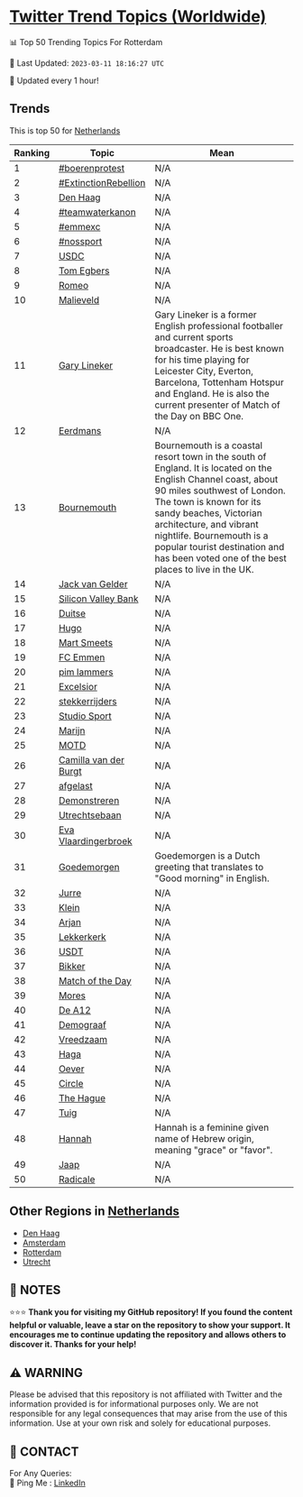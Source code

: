 [Twitter Trend Topics (Worldwide)](https://github.com/ErcinDedeoglu/Twitter-Trend-Topics)
==========


📊 Top 50 Trending Topics For Rotterdam

📆 Last Updated: `2023-03-11 18:16:27 UTC`

🔧 Updated every 1 hour!


## Trends

This is top 50 for [Netherlands](</Netherlands>)

| Ranking | Topic | Mean |
| ------- | ------------ | ------------ |
| 1 | [#boerenprotest](http://twitter.com/search?q=%23boerenprotest) | N/A |
| 2 | [#ExtinctionRebellion](http://twitter.com/search?q=%23ExtinctionRebellion) | N/A |
| 3 | [Den Haag](http://twitter.com/search?q=Den+Haag) | N/A |
| 4 | [#teamwaterkanon](http://twitter.com/search?q=%23teamwaterkanon) | N/A |
| 5 | [#emmexc](http://twitter.com/search?q=%23emmexc) | N/A |
| 6 | [#nossport](http://twitter.com/search?q=%23nossport) | N/A |
| 7 | [USDC](http://twitter.com/search?q=USDC) | N/A |
| 8 | [Tom Egbers](http://twitter.com/search?q=Tom+Egbers) | N/A |
| 9 | [Romeo](http://twitter.com/search?q=Romeo) | N/A |
| 10 | [Malieveld](http://twitter.com/search?q=Malieveld) | N/A |
| 11 | [Gary Lineker](http://twitter.com/search?q=Gary+Lineker) | Gary Lineker is a former English professional footballer and current sports broadcaster. He is best known for his time playing for Leicester City, Everton, Barcelona, Tottenham Hotspur and England. He is also the current presenter of Match of the Day on BBC One. |
| 12 | [Eerdmans](http://twitter.com/search?q=Eerdmans) | N/A |
| 13 | [Bournemouth](http://twitter.com/search?q=Bournemouth) | Bournemouth is a coastal resort town in the south of England. It is located on the English Channel coast, about 90 miles southwest of London. The town is known for its sandy beaches, Victorian architecture, and vibrant nightlife. Bournemouth is a popular tourist destination and has been voted one of the best places to live in the UK. |
| 14 | [Jack van Gelder](http://twitter.com/search?q=Jack+van+Gelder) | N/A |
| 15 | [Silicon Valley Bank](http://twitter.com/search?q=Silicon+Valley+Bank) | N/A |
| 16 | [Duitse](http://twitter.com/search?q=Duitse) | N/A |
| 17 | [Hugo](http://twitter.com/search?q=Hugo) | N/A |
| 18 | [Mart Smeets](http://twitter.com/search?q=Mart+Smeets) | N/A |
| 19 | [FC Emmen](http://twitter.com/search?q=FC+Emmen) | N/A |
| 20 | [pim lammers](http://twitter.com/search?q=pim+lammers) | N/A |
| 21 | [Excelsior](http://twitter.com/search?q=Excelsior) | N/A |
| 22 | [stekkerrijders](http://twitter.com/search?q=stekkerrijders) | N/A |
| 23 | [Studio Sport](http://twitter.com/search?q=Studio+Sport) | N/A |
| 24 | [Marijn](http://twitter.com/search?q=Marijn) | N/A |
| 25 | [MOTD](http://twitter.com/search?q=MOTD) | N/A |
| 26 | [Camilla van der Burgt](http://twitter.com/search?q=Camilla+van+der+Burgt) | N/A |
| 27 | [afgelast](http://twitter.com/search?q=afgelast) | N/A |
| 28 | [Demonstreren](http://twitter.com/search?q=Demonstreren) | N/A |
| 29 | [Utrechtsebaan](http://twitter.com/search?q=Utrechtsebaan) | N/A |
| 30 | [Eva Vlaardingerbroek](http://twitter.com/search?q=Eva+Vlaardingerbroek) | N/A |
| 31 | [Goedemorgen](http://twitter.com/search?q=Goedemorgen) | Goedemorgen is a Dutch greeting that translates to "Good morning" in English. |
| 32 | [Jurre](http://twitter.com/search?q=Jurre) | N/A |
| 33 | [Klein](http://twitter.com/search?q=Klein) | N/A |
| 34 | [Arjan](http://twitter.com/search?q=Arjan) | N/A |
| 35 | [Lekkerkerk](http://twitter.com/search?q=Lekkerkerk) | N/A |
| 36 | [USDT](http://twitter.com/search?q=USDT) | N/A |
| 37 | [Bikker](http://twitter.com/search?q=Bikker) | N/A |
| 38 | [Match of the Day](http://twitter.com/search?q=Match+of+the+Day) | N/A |
| 39 | [Mores](http://twitter.com/search?q=Mores) | N/A |
| 40 | [De A12](http://twitter.com/search?q=De+A12) | N/A |
| 41 | [Demograaf](http://twitter.com/search?q=Demograaf) | N/A |
| 42 | [Vreedzaam](http://twitter.com/search?q=Vreedzaam) | N/A |
| 43 | [Haga](http://twitter.com/search?q=Haga) | N/A |
| 44 | [Oever](http://twitter.com/search?q=Oever) | N/A |
| 45 | [Circle](http://twitter.com/search?q=Circle) | N/A |
| 46 | [The Hague](http://twitter.com/search?q=The+Hague) | N/A |
| 47 | [Tuig](http://twitter.com/search?q=Tuig) | N/A |
| 48 | [Hannah](http://twitter.com/search?q=Hannah) | Hannah is a feminine given name of Hebrew origin, meaning "grace" or "favor". |
| 49 | [Jaap](http://twitter.com/search?q=Jaap) | N/A |
| 50 | [Radicale](http://twitter.com/search?q=Radicale) | N/A |



## Other Regions in [Netherlands](</Netherlands>)

* [Den Haag](</Netherlands/Den Haag.md>)
* [Amsterdam](</Netherlands/Amsterdam.md>)
* [Rotterdam](</Netherlands/Rotterdam.md>)
* [Utrecht](</Netherlands/Utrecht.md>)



## 📝 NOTES

⭐⭐⭐ **Thank you for visiting my GitHub repository! If you found the content helpful or valuable, leave a star on the repository to show your support. It encourages me to continue updating the repository and allows others to discover it. Thanks for your help!**


## ⚠️ WARNING

Please be advised that this repository is not affiliated with Twitter and the information provided is for informational purposes only. We are not responsible for any legal consequences that may arise from the use of this information. Use at your own risk and solely for educational purposes.


## 📨 CONTACT

 For Any Queries:  
            🏓 Ping Me : [LinkedIn](https://www.linkedin.com/in/ercindedeoglu/)
